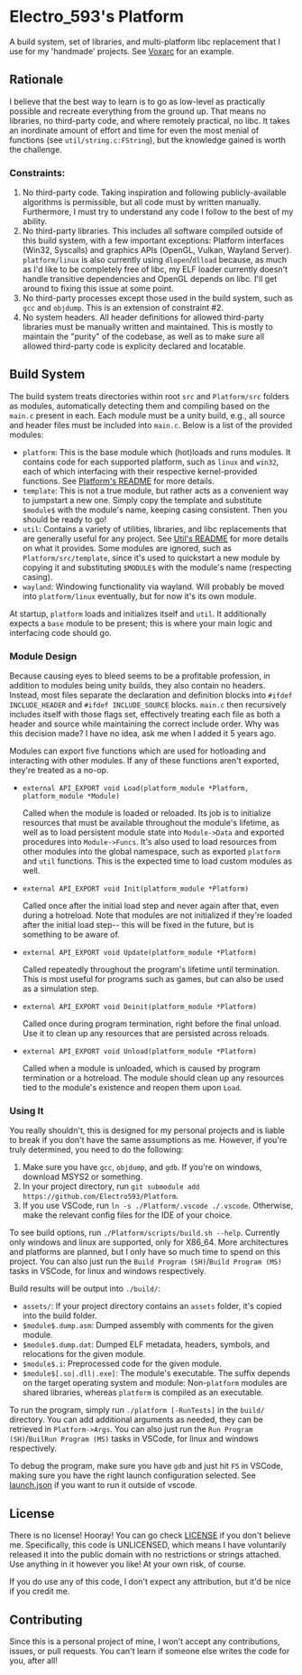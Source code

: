 # Electro_593's Platform

A build system, set of libraries, and multi-platform libc replacement that I use for my 'handmade' projects. See [Voxarc](https://github.com/Electro593/Voxarc) for an example.

## Rationale

I believe that the best way to learn is to go as low-level as practically possible and recreate everything from the ground up. That means no libraries, no third-party code, and where remotely practical, no libc. It takes an inordinate amount of effort and time for even the most menial of functions (see `util/string.c:FString`), but the knowledge gained is worth the challenge.

### Constraints:
1. No third-party code. Taking inspiration and following publicly-available algorithms is permissible, but all code must by written manually. Furthermore, I must try to understand any code I follow to the best of my ability.
1. No third-party libraries. This includes all software compiled outside of this build system, with a few important exceptions: Platform interfaces (Win32, Syscalls) and graphics APIs (OpenGL, Vulkan, Wayland Server). `platform/linux` is also currently using `dlopen`/`dlload` because, as much as I'd like to be completely free of libc, my ELF loader currently doesn't handle transitive dependencies and OpenGL depends on libc. I'll get around to fixing this issue at some point.
1. No third-party processes except those used in the build system, such as `gcc` and `objdump`. This is an extension of constraint #2.
1. No system headers. All header definitions for allowed third-party libraries must be manually written and maintained. This is mostly to maintain the "purity" of the codebase, as well as to make sure all allowed third-party code is explicity declared and locatable.

## Build System

The build system treats directories within root `src` and `Platform/src` folders as modules, automatically detecting them and compiling based on the `main.c` present in each. Each module must be a unity build, e.g., all source and header files must be included into `main.c`. Below is a list of the provided modules:

* `platform`: This is the base module which (hot)loads and runs modules. It contains code for each supported platform, such as `linux` and `win32`, each of which interfacing with their respective kernel-provided functions. See [Platform's README](./src/platform/README.md) for more details.
* `template`: This is not a true module, but rather acts as a convenient way to jumpstart a new one. Simply copy the template and substitute `$module$` with the module's name, keeping casing consistent. Then you should be ready to go!
* `util`: Contains a variety of utilities, libraries, and libc replacements that are generally useful for any project. See [Util's README](./src/util/README.md) for more details on what it provides.
Some modules are ignored, such as `Platform/src/template`, since it's used to quickstart a new module by copying it and substituting `$MODULE$` with the module's name (respecting casing).
* `wayland`: Windowing functionality via wayland. Will probably be moved into `platform/linux` eventually, but for now it's its own module.

At startup, `platform` loads and initializes itself and `util`. It additionally expects a `base` module to be present; this is where your main logic and interfacing code should go.

### Module Design

Because causing eyes to bleed seems to be a profitable profession, in addition to modules being unity builds, they also contain no headers. Instead, most files separate the declaration and definition blocks into `#ifdef INCLUDE_HEADER` and `#ifdef INCLUDE_SOURCE` blocks. `main.c` then recursively includes itself with those flags set, effectively treating each file as both a header and source while maintaining the correct include order. Why was this decision made? I have no idea, ask me when I added it 5 years ago.

Modules can export five functions which are used for hotloading and interacting with other modules. If any of these functions aren't exported, they're treated as a no-op.
- `external API_EXPORT void Load(platform_module *Platform, platform_module *Module)`

  Called when the module is loaded or reloaded. Its job is to initialize resources that must be available throughout the module's lifetime, as well as to load persistent module state into `Module->Data` and exported procedures into `Module->Funcs`. It's also used to load resources from other modules into the global namespace, such as exported `platform` and `util` functions. This is the expected time to load custom modules as well.

- `external API_EXPORT void Init(platform_module *Platform)`

  Called once after the initial load step and never again after that, even during a hotreload. Note that modules are not initialized if they're loaded after the initial load step-- this will be fixed in the future, but is something to be aware of.

- `external API_EXPORT void Update(platform_module *Platform)`

  Called repeatedly throughout the program's lifetime until termination. This is most useful for programs such as games, but can also be used as a simulation step.

- `external API_EXPORT void Deinit(platform_module *Platform)`

  Called once during program termination, right before the final unload. Use it to clean up any resources that are persisted across reloads.

- `external API_EXPORT void Unload(platform_module *Platform)`

  Called when a module is unloaded, which is caused by program termination or a hotreload. The module should clean up any resources tied to the module's existence and reopen them upon `Load`.

### Using It

You really shouldn't, this is designed for my personal projects and is liable to break if you don't have the same assumptions as me. However, if you're truly determined, you need to do the following:

1. Make sure you have `gcc`, `objdump`, and `gdb`. If you're on windows, download MSYS2 or something.
1. In your project directory, run `git submodule add https://github.com/Electro593/Platform`.
1. If you use VSCode, run `ln -s ./Platform/.vscode ./.vscode`. Otherwise, make the relevant config files for the IDE of your choice.

To see build options, run `./Platform/scripts/build.sh --help`. Currently only windows and linux are supported, only for X86_64. More architectures and platforms are planned, but I only have so much time to spend on this project. You can also just run the `Build Program (SH)`/`Build Program (MS)` tasks in VSCode, for linux and windows respectively.

Build results will be output into `./build/`:
- `assets/`: If your project directory contains an `assets` folder, it's copied into the build folder.
- `$module$.dump.asm`: Dumped assembly with comments for the given module.
- `$module$.dump.dat`: Dumped ELF metadata, headers, symbols, and relocations for the given module.
- `$module$.i`: Preprocessed code for the given module.
- `$module$[.so|.dll|.exe]`: The module's executable. The suffix depends on the target operating system and module: Non-`platform` modules are shared libraries, whereas `platform` is compiled as an executable.

To run the program, simply run `./platform [-RunTests]` in the `build/` directory. You can add additional arguments as needed, they can be retrieved in `Platform->Args`. You can also just run the `Run Program (SH)`/`BuilRun Program (MS)` tasks in VSCode, for linux and windows respectively.

To debug the program, make sure you have `gdb` and just hit `F5` in VSCode, making sure you have the right launch configuration selected. See [launch.json](./.vscode/launch.json) if you want to run it outside of vscode.

## License

There is no license! Hooray! You can go check [LICENSE](./LICENSE) if you don't believe me. Specifically, this code is UNLICENSED, which means I have voluntarily released it into the public domain with no restrictions or strings attached. Use anything in it however you like! At your own risk, of course.

If you do use any of this code, I don't expect any attribution, but it'd be nice if you credit me.

## Contributing

Since this is a personal project of mine, I won't accept any contributions, issues, or pull requests. You can't learn if someone else writes the code for you, after all!
